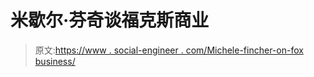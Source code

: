 # 米歇尔·芬奇谈福克斯商业

> 原文:[https://www . social-engineer . com/Michele-fincher-on-fox business/](https://www.social-engineer.com/michele-fincher-on-foxbusiness/)